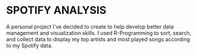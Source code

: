 # SPOTIFY ANALYSIS
A personal project I've decided to create to help develop better data management and visualization skills. I used R-Programming to sort, search, and collect data to display my top artists and most played songs according to my Spotify data.
